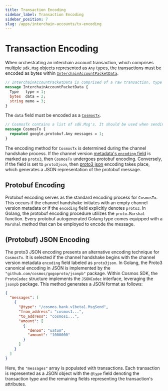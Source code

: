 ```yaml
---
title: Transaction Encoding
sidebar_label: Transaction Encoding
sidebar_position: 7
slug: /apps/interchain-accounts/tx-encoding
---
```


# Transaction Encoding

When orchestrating an interchain account transaction, which comprises multiple `sdk.Msg` objects represented as `Any` types, the transactions must be encoded as bytes within [`InterchainAccountPacketData`](https://github.com/cosmos/ibc-go/blob/v7.2.0/proto/ibc/applications/interchain_accounts/v1/packet.proto#L21-L26).

```protobuf
// InterchainAccountPacketData is comprised of a raw transaction, type of transaction and optional memo field.
message InterchainAccountPacketData {
  Type   type = 1;
  bytes  data = 2;
  string memo = 3;
}
```

The `data` field must be encoded as a [`CosmosTx`](https://github.com/cosmos/ibc-go/blob/v7.2.0/proto/ibc/applications/interchain_accounts/v1/packet.proto#L28-L31).

```protobuf
// CosmosTx contains a list of sdk.Msg's. It should be used when sending transactions to an SDK host chain.
message CosmosTx {
  repeated google.protobuf.Any messages = 1;
}
```

The encoding method for `CosmosTx` is determined during the channel handshake process. If the channel version [metadata's `encoding` field](https://github.com/cosmos/ibc-go/blob/v7.2.0/proto/ibc/applications/interchain_accounts/v1/metadata.proto#L22) is marked as `proto3`, then `CosmosTx` undergoes protobuf encoding. Conversely, if the field is set to `proto3json`, then [proto3 json](https://protobuf.dev/programming-guides/proto3/#json) encoding takes place, which generates a JSON representation of the protobuf message.

## Protobuf Encoding

Protobuf encoding serves as the standard encoding process for `CosmosTx`. This occurs if the channel handshake initiates with an empty channel version metadata or if the `encoding` field explicitly denotes `proto3`. In Golang, the protobuf encoding procedure utilizes the `proto.Marshal` function. Every protobuf autogenerated Golang type comes equipped with a `Marshal` method that can be employed to encode the message.

## (Protobuf) JSON Encoding

The proto3 JSON encoding presents an alternative encoding technique for `CosmosTx`. It is selected if the channel handshake begins with the channel version metadata `encoding` field labeled as `proto3json`. In Golang, the Proto3 canonical encoding in JSON is implemented by the `"github.com/cosmos/gogoproto/jsonpb"` package. Within Cosmos SDK, the `ProtoCodec` structure implements the `JSONCodec` interface, leveraging the `jsonpb` package. This method generates a JSON format as follows:

```json
{
  "messages": [
    {
      "@type": "/cosmos.bank.v1beta1.MsgSend",
      "from_address": "cosmos1...",
      "to_address": "cosmos1...",
      "amount": [
        {
          "denom": "uatom",
          "amount": "1000000"
        }
      ]
    }
  ]
}
```

Here, the `"messages"` array is populated with transactions. Each transaction is represented as a JSON object with the `@type` field denoting the transaction type and the remaining fields representing the transaction's attributes.
